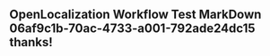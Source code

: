 <properties
ms.topic="hero-topic"
ms.test1="hero-topic"
ms.test2="test"/>


## OpenLocalization Workflow Test MarkDown 06af9c1b-70ac-4733-a001-792ade24dc15 thanks!



<!--HONumber=Aug16_HO1-->


